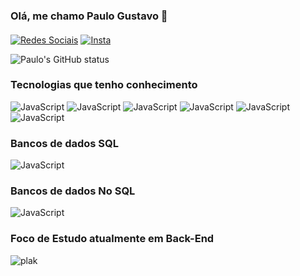 ### Olá, me chamo Paulo Gustavo 👋
####
[![Redes Sociais](https://img.shields.io/badge/LinkedIn-0077B5?style=for-the-badge&logo=linkedin&logoColor=white)](https://www.linkedin.com/in/paulo-gustavo-083694239/)
[![Insta](https://img.shields.io/badge/Instagram-E4405F?style=for-the-badge&logo=instagram&logoColor=white)](https://www.instagram.com/paulogustavovr/)

![Paulo's GitHub status](https://github-readme-stats.vercel.app/api?username=PaulocastroDEV&show_icons=true&theme=dark)


###  Tecnologias que tenho conhecimento

![JavaScript](https://img.shields.io/badge/JavaScript-323330?style=for-the-badge&logo=javascript&logoColor=F7DF1E)
![JavaScript](https://img.shields.io/badge/Node.js-43853D?style=for-the-badge&logo=node.js&logoColor=white)
![JavaScript](https://img.shields.io/badge/Express.js-404D59?style=for-the-badge)
![JavaScript](https://img.shields.io/badge/TypeScript-007ACC?style=for-the-badge&logo=typescript&logoColor=white)
![JavaScript](https://img.shields.io/badge/Prisma-3982CE?style=for-the-badge&logo=Prisma&logoColor=white)
![JavaScript](https://img.shields.io/badge/Express.js-404D59?style=for-the-badge)

### Bancos de dados SQL

![JavaScript](https://img.shields.io/badge/MySQL-00000F?style=for-the-badge&logo=mysql&logoColor=white)

### Bancos de dados No SQL

![JavaScript](https://img.shields.io/badge/MongoDB-4EA94B?style=for-the-badge&logo=mongodb&logoColor=white)

### Foco de Estudo atualmente em Back-End

![plak](https://github-readme-stats.vercel.app/api/top-langs/?username=PaulocastroDEV&theme=blue-green)
